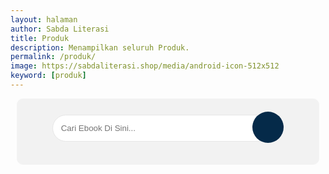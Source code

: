 ```yaml
---
layout: halaman
author: Sabda Literasi
title: Produk
description: Menampilkan seluruh Produk.
permalink: /produk/
image: https://sabdaliterasi.shop/media/android-icon-512x512
keyword: [produk]
---
```

<style>.search-area{background:#f2f2f2;padding:10px;border:1px solid #f3f3f3;margin:10px;text-align:center;border-radius:10px}.codehim-ss-bar{padding:10px;box-sizing:border-box}.codehim-ss-bar input[type=text]{color:#444;caret-color:#000;font-size:10pt;width:80%;padding:13px;display:inline;background:#fff;border:1px solid #e6e6e6;outline:0;border-radius:30px 0 0 30px}.codehim-circle-search-button:hover{box-shadow:1px 2px 6px #444;color:#3ea055;background:#fff}.codehim-ss-bar input[type=text]:focus{background:#fff;box-shadow:1px 2px 8px #3ea055}.codehim-circle-search-button{display:inline-block;margin-left:-33px;border:0;outline:0;background:#052a49;color:#fff;width:50px;height:50px;cursor:pointer;transition:.3s;-webkit-transition:.3s;-moz-transition:.3s;font-size:14pt;border-radius:50%}.codehim-circle-search-button:before{content:"\f002";font-family:FontAwesome;font-weight:400}#result .judul{border-radius:30px;background-color:#052a49;font-size:150%;color:#fff;font-weight:500;text-align:center;margin-bottom:20px;padding:15px}#sitemap4{font-size:14px;font-weight:400}#sitemap4 .judul{border-radius:30px;background-color:#052a49;font-size:150%;color:#fff;font-weight:500;text-align:center;margin-bottom:20px;padding:15px}#sitemap4 ol,#sitemap4 ol li{list-style-type:none}#sitemap4 .nav ol{margin:0 0 15px;padding:0;display:-webkit-box;display:-webkit-flex;display:-moz-box;display:-ms-flexbox;display:flex;flex-wrap:wrap;align-items:center;justify-content:center}#sitemap4 .nav ol li{border-radius:10px;border:3px outset #ffffffb3;background-color:#052a49;color:#fff;padding:7px 0;cursor:pointer;margin:0 5px 5px 0;text-align:center;text-transform:uppercase;width:40px}#sitemap4 .nav ol li:last-child{margin-right:0}#sitemap4 .badan .list-produk:nth-of-type(even){background-color:#e9e9e975}#sitemap4 .badan .list-produk:nth-of-type(odd){background-color:#ffffff3d}@media screen and (max-width:480px){#sitemap4{font-size:13px}#sitemap4 .judul{padding:10px}#sitemap4 .badan .abjad{padding:7px 15px}}@media screen and (max-width:360px){#sitemap4{font-size:12px}#sitemap4 .judul{padding:10px}#sitemap4 .badan .abjad{padding:7px 12px}#sitemap4 .badan .list-produk{padding:7px 12px}}</style>
<div class='search-area'><div class='codehim-ss-bar'> <form id="CariBook"><input onkeyup="prosesMenu()" type='text' id="TypeNow" autocomplete="off" placeholder="Cari Ebook Di Sini..."/><button type="submit" class="codehim-circle-search-button" disabled> </button> </form> </div> </div>

<script>$(function(){
var scroll  = 'smooth';
var start = 1,
    max = 150,
    sitemap4Arr = new Array(),
    grup = new Array(),
    key = new Array(),
    abjad = '',
    print = '',
    nav = '';
    
  $.ajax({
    
    url:'https://zapier.com/engine/rss/17179753/sabdaliterasiv4',
    type:"get",
    dataType:"xml",
    success:function(data){


      
    var _0xd28cxd = document.getElementById('sitemap4');
    if (!_0xd28cxd) {
        return
    };
    _0xd28cxd.innerHTML = '';

    var FID1 = $(data).find("item");
    var feed1= $(FID1).find('item title');
    var feed2 = $(FID1).find("item author");
    var feed3 = $(FID1).find('item description');
    var feed4 = $(FID1).find('item link');
     
      
    if (FID1.length > 0) {
        for (var Xm = 0; Xm < FID1.length; Xm++) {
            var FIFID = FID1[Xm].innerHTML;
            var JUDUL = feed1[Xm].innerHTML;
            var BUY   = feed3[Xm].innerHTML;
            var IMAGE = feed2[Xm].innerHTML;
            for (var _0xd28cx12 = 0; _0xd28cx12 < FIFID.length; _0xd28cx12++) {
               
                    var URLL = feed4[Xm].innerHTML;
                    if (JUDUL && JUDUL.length > 0 && URLL && URLL.length > 0 && BUY && BUY.length > 0 && IMAGE && IMAGE.length > 0) {
                        sitemap4Arr.push({
                              "url": URLL,
                            "judul": JUDUL,
                           "gambar": IMAGE,
                         	"harga": BUY
                        })
                    };
                    break
                
            }
                
            
        };
        if (FID1.length >= max) {
            start += max;
            runsitemap4()
        } else {
            for (var ABJADD = sitemap4Arr, loopins = 0; loopins < ABJADD.length; loopins++) {
              var ANAN=ABJADD[loopins].judul.toLowerCase().split(' ').join('');
                var RsR = ANAN.split(/\s/).reduce((response,word)=> response+=word.slice(0,1),'');
                if (abjad.indexOf(RsR) == -1) {
                    abjad += RsR;
                    grup[RsR] = [{
                       	 url: ABJADD[loopins].url,
                       judul: ABJADD[loopins].judul,
                      gambar: ABJADD[loopins].gambar,
                       harga: ABJADD[loopins].harga
                    }]
                } else {
                    grup[RsR].push({
                          "url": ABJADD[loopins].url,
                        "judul": ABJADD[loopins].judul,
                       "gambar": ABJADD[loopins].gambar,
                        "harga": ABJADD[loopins].harga
                    })
                }
            };
            for (var PpP in grup) {
                key.push(PpP)
            };
            var ABJADD = key.sort();
          
          
          
            for (var loopjad = 0; loopjad < ABJADD.length; loopjad++) {
               
              print += '';
                
              
              for (var XnX = 0, Qqq = grup[ABJADD[loopjad]]; XnX < Qqq.length; XnX++) {
                    var ZzZ = Qqq.sort(function (PpP, ABJADD) {
                        return PpP.judul > ABJADD.judul ? 1 : -1
                    });
                    print += '<div id="' + ABJADD[loopjad] + '" data-value="' + ABJADD[loopjad] + '" data-search-term="' + ZzZ[XnX].judul.toLowerCase().split(' ').join('') + '" class="list-produk serrcok"><a alt="' + ZzZ[XnX].judul + '" title="' + ZzZ[XnX].judul + '" href="' + ZzZ[XnX].url + '" target="_blank"><img loading="lazy" src="' + ZzZ[XnX].gambar + '" alt="' + ZzZ[XnX].judul + '"><h4>'+ZzZ[XnX].judul+'</h4><h5>Rp'+ ZzZ[XnX].harga +',-</h5></a><a class="tombol tombol-beli" href="' + ZzZ[XnX].url + '" target="_blank">BUY NOW</a></div>'
                };
              
              
              
                print += '';
                nav += '<li>' + ABJADD[loopjad] + '</li>'
            
            
            };
          
          
          
            _0xd28cxd.innerHTML = '<div id="judul" class="judul">Total Ebook: ' + sitemap4Arr.length + '</div><div class="nav"><ol>' + nav + '</ol><div class="ulng" id="ulng" style="display:none"><button class="reset">RESET</button></div></div><div class="badan" id="badan">' + print + '</div>';
            scrollsitemap4();GETpara();
        }
    }

    
      
    
   },
    error:function(){$("#result").html("<strong>Error loading feed!</strong>")}});
function scrollsitemap4() {
  document.querySelectorAll('#sitemap4 div.nav div.ulng').forEach(function (Pp) {
    
  Pp.addEventListener('click', function () {
  var lii = document.querySelectorAll("#sitemap4 .badan div.serrcok");
    for(var kk = 0; kk<lii.length; kk++){
      if(lii){
      lii[kk].classList.remove('hidden');
      lii[kk].classList.add('showw');
      };
      document.getElementById("CariBook").reset();
      var kam=document.getElementById('ulng');
   kam.style.display='none';    
      Menunu();
      }
    })
  });
  document.querySelectorAll('#sitemap4 .nav ol li').forEach(function (PpP) {
        PpP.addEventListener('click', function () {
           
         
   var ABJADD = '#sitemap4 .badan [data-value="' + this.innerHTML + '"]';
           
    document.getElementById("CariBook").reset();
    var input =  this.innerText;
	var filter = input.toLowerCase();
	var ul = document.getElementById("badan");
	var li = document.querySelectorAll("#sitemap4 .badan div.serrcok");
	for(var i = 0; i<li.length; i++){
		var ahref = li[i];
		if(ahref.getAttribute('data-value').toLowerCase().indexOf(filter) > -1){
			li[i].classList.remove('hidden');
            li[i].classList.add('showw');

          
		}else{
			li[i].classList.add('hidden');
            li[i].classList.remove('showw');
          
          

		
        
        
        
        
        
        
        
        
        
        
        
        
        }
      
Menunu()
      
      
      
	}
   
   var kam=document.getElementById('ulng');
   kam.style.display='flex';    
        
        })
    });
    
}



});
  
  
  
  function Menunu(){      
var kaka=document.getElementsByClassName('showw');
var kaka1=document.getElementById('judul');
if (kaka.length > 0){
        kaka1.innerHTML='Total Ebook: '+kaka.length
          }
      else{
          kaka1.innerHTML='Maaf Ebook yang Anda cari belum kami input.<br>HUBUNGI PENJUAL UNTUK REQUEST EBOOK<br><a href="https://api.whatsapp.com/send?phone=6285186666836&amp;text=Halo%20min%20saya%20ingin%20memesan%20Ebook%2Cberikut%20datanya%3A%0A---%0AJudul%3A%0APenulis%3A%0APenerbit%3A%0A---%0Asaya%20berharap%20bisa%20segerah%20di%20upload%20di%20https%3A%2F%2Fwww.sophiainstitute.id%2Fpage%2Febook-shop" style="border: 2px solid; display: block; color: #FFF; margin: 7px; padding: 2px; font-weight: 600;">KLIK DISINI</a>'
          }};
  function prosesMenu(){
	var input = document.getElementById("TypeNow");
	var filter = input.value.toLowerCase();
	var ul = document.getElementById("badan");
	var li = document.querySelectorAll("#sitemap4 .badan div.serrcok");
	for(var i = 0; i<li.length; i++){
		var ahref = li[i];
		if(ahref.getAttribute('data-search-term').toLowerCase().indexOf(filter.split(' ').join('')) > -1){
			li[i].classList.remove('hidden');
            li[i].classList.add('showw');

		}
      else{
			li[i].classList.add('hidden');
          li[i].classList.remove('showw');   
        }
Menunu()
	}
};
  
function GETpara(){var e=function e(a=null){if(null===a)return null;for(var t,i=[],l=window.location.href.slice(window.location.href.indexOf("?")+1).split("&"),s=0;s<l.length;s++)t=l[s].split("="),i.push(t[0]),i[t[0]]=t[1];return i[a]}("ebook"),a=e.toLowerCase().replace("#","").split("%20").join("");console.log(a),document.getElementById("badan");for(var t=document.querySelectorAll("#sitemap4 .badan div.serrcok"),i=0;i<t.length;i++){t[i].getAttribute("data-search-term").toLowerCase().indexOf(a.split(" ").join(""))>-1?(t[i].classList.remove("hidden"),t[i].classList.add("showw")):(t[i].classList.add("hidden"),t[i].classList.remove("showw"));var l=document.getElementsByClassName("showw"),s=document.getElementById("judul");l.length>0?s.innerHTML="Hasil dari:  <i>"+e.toUpperCase().replace("#","").split("%20").join(" ")+"</i><br/> Total Ebook: "+l.length:s.innerHTML='Maaf Ebook yang Anda cari (<i>'+e.toUpperCase().replace("#","").split("%20").join(" ")+'</i>) belum kami input.<br>HUBUNGI PENJUAL UNTUK REQUEST EBOOK<br><a href="https://api.whatsapp.com/send?phone=6285186666836&amp;text=Halo%20min%20saya%20ingin%20memesan%20Ebook%2Cberikut%20datanya%3A%0A---%0AJudul%3A%0APenulis%3A%0APenerbit%3A%0A---%0Asaya%20berharap%20bisa%20segerah%20di%20upload%20di%20https%3A%2F%2Fwww.sophiainstitute.id%2Fpage%2Febook-shop" style="border: 2px solid; display: block; color: #FFF; margin: 7px; padding: 2px; font-weight: 600;">KLIK DISINI</a>',document.getElementById("ulng").style.display="flex"}}
  
  </script>
